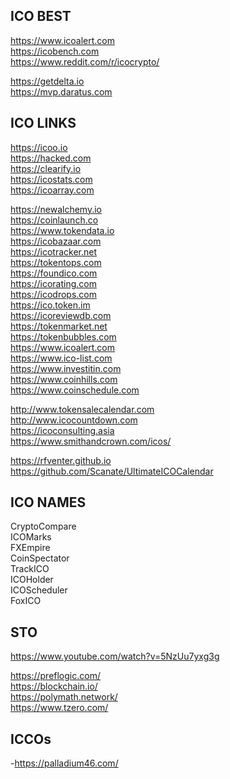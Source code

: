 <h2>ICO BEST</h2>
<p><a href="https://www.icoalert.com">https://www.icoalert.com</a><br>
<a href="https://icobench.com">https://icobench.com</a><br>
<a href="https://www.reddit.com/r/icocrypto/">https://www.reddit.com/r/icocrypto/</a></p>
<p><a href="https://getdelta.io">https://getdelta.io</a><br>
<a href="https://mvp.daratus.com">https://mvp.daratus.com</a></p>
<h2>ICO LINKS</h2>
<p><a href="https://icoo.io">https://icoo.io</a><br>
<a href="https://hacked.com">https://hacked.com</a><br>
<a href="https://clearify.io">https://clearify.io</a><br>
<a href="https://icostats.com">https://icostats.com</a><br>
<a href="https://icoarray.com">https://icoarray.com</a></p>
<p><a href="https://newalchemy.io">https://newalchemy.io</a><br>
<a href="https://coinlaunch.co">https://coinlaunch.co</a><br>
<a href="https://www.tokendata.io">https://www.tokendata.io</a><br>
<a href="https://icobazaar.com">https://icobazaar.com</a><br>
<a href="https://icotracker.net">https://icotracker.net</a><br>
<a href="https://tokentops.com">https://tokentops.com</a><br>
<a href="https://foundico.com">https://foundico.com</a><br>
<a href="https://icorating.com">https://icorating.com</a><br>
<a href="https://icodrops.com">https://icodrops.com</a><br>
<a href="https://ico.token.im">https://ico.token.im</a><br>
<a href="https://icoreviewdb.com">https://icoreviewdb.com</a><br>
<a href="https://tokenmarket.net">https://tokenmarket.net</a><br>
<a href="https://tokenbubbles.com">https://tokenbubbles.com</a><br>
<a href="https://www.icoalert.com">https://www.icoalert.com</a><br>
<a href="https://www.ico-list.com">https://www.ico-list.com</a><br>
<a href="https://www.investitin.com">https://www.investitin.com</a><br>
<a href="https://www.coinhills.com">https://www.coinhills.com</a><br>
<a href="https://www.coinschedule.com">https://www.coinschedule.com</a></p>
<p><a href="http://www.tokensalecalendar.com">http://www.tokensalecalendar.com</a><br>
<a href="http://www.icocountdown.com">http://www.icocountdown.com</a><br>
<a href="https://icoconsulting.asia">https://icoconsulting.asia</a><br>
<a href="https://www.smithandcrown.com/icos/">https://www.smithandcrown.com/icos/</a></p>
<p><a href="https://rfventer.github.io">https://rfventer.github.io</a><br>
<a href="https://github.com/Scanate/UltimateICOCalendar">https://github.com/Scanate/UltimateICOCalendar</a></p>
<h2>ICO NAMES</h2>
<p>CryptoCompare<br>
ICOMarks<br>
FXEmpire<br>
CoinSpectator<br>
TrackICO<br>
ICOHolder<br>
ICOScheduler<br>
FoxICO</p>
<h2>STO</h2>
<p><a href="https://www.youtube.com/watch?v=5NzUu7yxg3g">https://www.youtube.com/watch?v=5NzUu7yxg3g</a></p>
<p><a href="https://preflogic.com/">https://preflogic.com/</a><br>
<a href="https://blockchain.io/">https://blockchain.io/</a><br>
<a href="https://polymath.network/">https://polymath.network/</a><br>
<a href="https://www.tzero.com/">https://www.tzero.com/</a></p>
<h2>ICCOs</h2>
<p>-<a href="https://palladium46.com/">https://palladium46.com/</a></p>